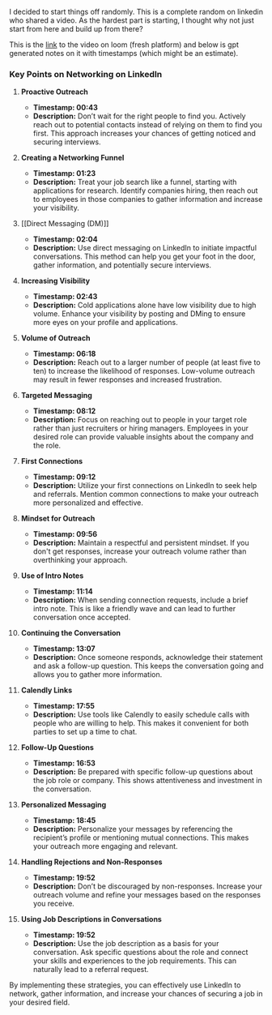 I decided to start things off randomly. This is a complete random on linkedin who shared a video. As the hardest part is starting, I thought why not just start from here and build up from there? 

This is the [link](https://www.loom.com/share/35b673d59fd2418baf4ac4924e27afb4?sid=56ace1cb-35f9-44ec-a8b5-370510e3d485) to the video on loom (fresh platform) and below is gpt generated notes on it with timestamps (which might be an estimate).

### Key Points on Networking on LinkedIn

1. **Proactive Outreach**
   - **Timestamp: 00:43** 
   - **Description:** Don’t wait for the right people to find you. Actively reach out to potential contacts instead of relying on them to find you first. This approach increases your chances of getting noticed and securing interviews.

2. **Creating a Networking Funnel**
   - **Timestamp: 01:23**
   - **Description:** Treat your job search like a funnel, starting with applications for research. Identify companies hiring, then reach out to employees in those companies to gather information and increase your visibility.

3. [[Direct Messaging (DM)]]
   - **Timestamp: 02:04**
   - **Description:** Use direct messaging on LinkedIn to initiate impactful conversations. This method can help you get your foot in the door, gather information, and potentially secure interviews.

4. **Increasing Visibility**
   - **Timestamp: 02:43**
   - **Description:** Cold applications alone have low visibility due to high volume. Enhance your visibility by posting and DMing to ensure more eyes on your profile and applications.

5. **Volume of Outreach**
   - **Timestamp: 06:18**
   - **Description:** Reach out to a larger number of people (at least five to ten) to increase the likelihood of responses. Low-volume outreach may result in fewer responses and increased frustration.

6. **Targeted Messaging**
   - **Timestamp: 08:12**
   - **Description:** Focus on reaching out to people in your target role rather than just recruiters or hiring managers. Employees in your desired role can provide valuable insights about the company and the role.

7. **First Connections**
   - **Timestamp: 09:12**
   - **Description:** Utilize your first connections on LinkedIn to seek help and referrals. Mention common connections to make your outreach more personalized and effective.

8. **Mindset for Outreach**
   - **Timestamp: 09:56**
   - **Description:** Maintain a respectful and persistent mindset. If you don't get responses, increase your outreach volume rather than overthinking your approach.

9. **Use of Intro Notes**
   - **Timestamp: 11:14**
   - **Description:** When sending connection requests, include a brief intro note. This is like a friendly wave and can lead to further conversation once accepted.

10. **Continuing the Conversation**
    - **Timestamp: 13:07**
    - **Description:** Once someone responds, acknowledge their statement and ask a follow-up question. This keeps the conversation going and allows you to gather more information.

11. **Calendly Links**
    - **Timestamp: 17:55**
    - **Description:** Use tools like Calendly to easily schedule calls with people who are willing to help. This makes it convenient for both parties to set up a time to chat.

12. **Follow-Up Questions**
    - **Timestamp: 16:53**
    - **Description:** Be prepared with specific follow-up questions about the job role or company. This shows attentiveness and investment in the conversation.

13. **Personalized Messaging**
    - **Timestamp: 18:45**
    - **Description:** Personalize your messages by referencing the recipient’s profile or mentioning mutual connections. This makes your outreach more engaging and relevant.

14. **Handling Rejections and Non-Responses**
    - **Timestamp: 19:52**
    - **Description:** Don’t be discouraged by non-responses. Increase your outreach volume and refine your messages based on the responses you receive.

15. **Using Job Descriptions in Conversations**
    - **Timestamp: 19:52**
    - **Description:** Use the job description as a basis for your conversation. Ask specific questions about the role and connect your skills and experiences to the job requirements. This can naturally lead to a referral request.

By implementing these strategies, you can effectively use LinkedIn to network, gather information, and increase your chances of securing a job in your desired field.
